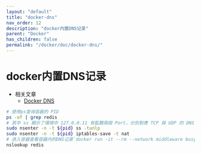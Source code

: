 ```yaml
---
layout: "default"
title: "docker-dns"
nav_order: 12
description: "docker内置DNS记录"
parent: "Docker"
has_children: false
permalink: "/docker/doc/docker-dns/"
---
```


# docker内置DNS记录

- 相关文章
  - [Docker DNS](https://www.hwchiu.com/docs/2023/kind-network)

```bash
# 使用ps查询容器的 PID
ps -ef | grep redis
# 其中 ss 顯示了環境中 127.0.0.11 有監聽兩個 Port，分別對應 TCP 與 UDP 的 DNS 請求，而 iptables 則顯示的相關 DNAT 的規則
sudo nsenter -n -t ${pid} ss -tunlp
sudo nsenter -n -t ${pid} iptables-save -t nat
# 进入容器查看容器内的DNS记录`docker run -it --rm --network middleware busybox`
nslookup redis
```
